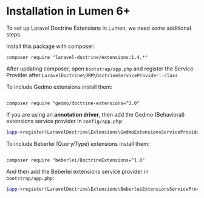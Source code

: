 # Installation in Lumen 6+

To set up Laravel Doctrine Extensions in Lumen, we need some additional steps.

Install this package with composer:

```
composer require "laravel-doctrine/extensions:1.4.*"
```

After updating composer, open `bootstrap/app.php` and register the Service Provider after `LaravelDoctrine\ORM\DoctrineServiceProvider::class`


To include Gedmo extensions install them:

```

composer require "gedmo/doctrine-extensions=^3.0"
```

If you are using an **annotation driver**, then add the Gedmo (Behavioral) extensions service provider in `config/app.php`:

```php
$app->register(LaravelDoctrine\Extensions\GedmoExtensionsServiceProvider::class),
```

To include Beberlei (Query/Type) extensions install them:

```

composer require "beberlei/DoctrineExtensions=^1.0"
```

And then add the Beberlei extensions service provider in `bootstrap/app.php`:


```php
$app->register(LaravelDoctrine\Extensions\BeberleiExtensionsServiceProvider::class),
